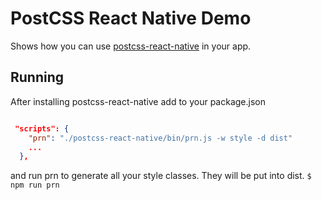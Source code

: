 PostCSS React Native Demo
===
Shows how you can use [postcss-react-native](https://github.com/jspears/postcss-react-native) in your app.


## Running
After installing postcss-react-native add to your package.json


```json

 "scripts": {
    "prn": "./postcss-react-native/bin/prn.js -w style -d dist"
    ...
  },
```
and run  prn to generate all your style classes.  They will be put into dist.
```$ npm run prn```

